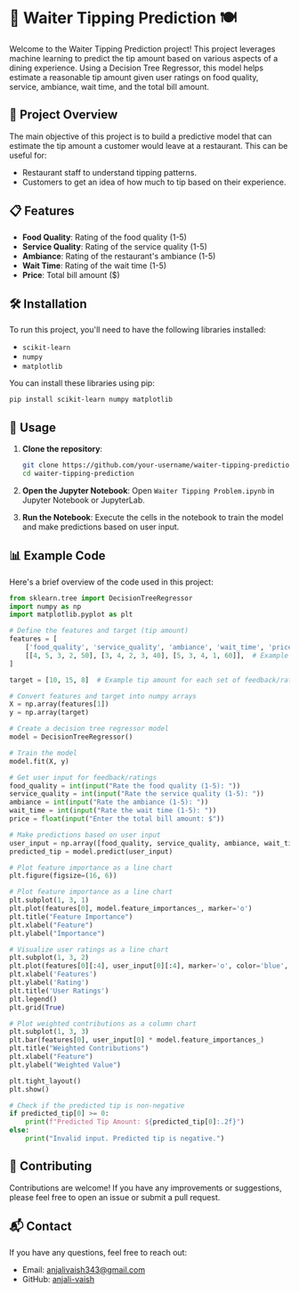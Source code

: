 # 🥂 Waiter Tipping Prediction 🍽️

Welcome to the Waiter Tipping Prediction project! This project leverages machine learning to predict the tip amount based on various aspects of a dining experience. Using a Decision Tree Regressor, this model helps estimate a reasonable tip amount given user ratings on food quality, service, ambiance, wait time, and the total bill amount.

## 🌟 Project Overview

The main objective of this project is to build a predictive model that can estimate the tip amount a customer would leave at a restaurant. This can be useful for:
- Restaurant staff to understand tipping patterns.
- Customers to get an idea of how much to tip based on their experience.

## 📋 Features

- **Food Quality**: Rating of the food quality (1-5)
- **Service Quality**: Rating of the service quality (1-5)
- **Ambiance**: Rating of the restaurant's ambiance (1-5)
- **Wait Time**: Rating of the wait time (1-5)
- **Price**: Total bill amount ($)

## 🛠️ Installation

To run this project, you'll need to have the following libraries installed:

- `scikit-learn`
- `numpy`
- `matplotlib`

You can install these libraries using pip:

```bash
pip install scikit-learn numpy matplotlib
```

## 🚀 Usage

1. **Clone the repository**:
   ```bash
   git clone https://github.com/your-username/waiter-tipping-prediction.git
   cd waiter-tipping-prediction
   ```

2. **Open the Jupyter Notebook**:
   Open `Waiter Tipping Problem.ipynb` in Jupyter Notebook or JupyterLab.

3. **Run the Notebook**:
   Execute the cells in the notebook to train the model and make predictions based on user input.

## 📊 Example Code

Here's a brief overview of the code used in this project:

```python
from sklearn.tree import DecisionTreeRegressor
import numpy as np
import matplotlib.pyplot as plt

# Define the features and target (tip amount)
features = [
    ['food_quality', 'service_quality', 'ambiance', 'wait_time', 'price'],
    [[4, 5, 3, 2, 50], [3, 4, 2, 3, 40], [5, 3, 4, 1, 60]],  # Example feedback/ratings
]

target = [10, 15, 8]  # Example tip amount for each set of feedback/ratings

# Convert features and target into numpy arrays
X = np.array(features[1])
y = np.array(target)

# Create a decision tree regressor model
model = DecisionTreeRegressor()

# Train the model
model.fit(X, y)

# Get user input for feedback/ratings
food_quality = int(input("Rate the food quality (1-5): "))
service_quality = int(input("Rate the service quality (1-5): "))
ambiance = int(input("Rate the ambiance (1-5): "))
wait_time = int(input("Rate the wait time (1-5): "))
price = float(input("Enter the total bill amount: $"))

# Make predictions based on user input
user_input = np.array([food_quality, service_quality, ambiance, wait_time, price]).reshape(1, -1)
predicted_tip = model.predict(user_input)

# Plot feature importance as a line chart
plt.figure(figsize=(16, 6))

# Plot feature importance as a line chart
plt.subplot(1, 3, 1)
plt.plot(features[0], model.feature_importances_, marker='o')
plt.title("Feature Importance")
plt.xlabel("Feature")
plt.ylabel("Importance")

# Visualize user ratings as a line chart
plt.subplot(1, 3, 2)
plt.plot(features[0][:4], user_input[0][:4], marker='o', color='blue', label='Ratings')
plt.xlabel('Features')
plt.ylabel('Rating')
plt.title('User Ratings')
plt.legend()
plt.grid(True)

# Plot weighted contributions as a column chart
plt.subplot(1, 3, 3)
plt.bar(features[0], user_input[0] * model.feature_importances_)
plt.title("Weighted Contributions")
plt.xlabel("Feature")
plt.ylabel("Weighted Value")

plt.tight_layout()
plt.show()

# Check if the predicted tip is non-negative
if predicted_tip[0] >= 0:
    print(f"Predicted Tip Amount: ${predicted_tip[0]:.2f}")
else:
    print("Invalid input. Predicted tip is negative.")
```

## 🤝 Contributing

Contributions are welcome! If you have any improvements or suggestions, please feel free to open an issue or submit a pull request.

## 📬 Contact

If you have any questions, feel free to reach out:

- Email: anjalivaish343@gmail.com
- GitHub: [anjali-vaish](https://github.com/anjali-vaish)


